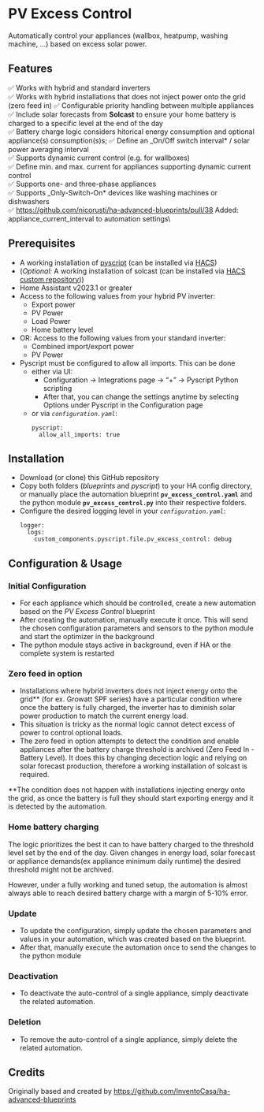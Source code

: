 # PV Excess Control

Automatically control your appliances (wallbox, heatpump, washing machine, ...) based on excess solar power.

## Features

:white_check_mark: Works with hybrid and standard inverters\
:white_check_mark: Works with hybrid installations that does not inject power onto the grid (zero feed in)
:white_check_mark: Configurable priority handling between multiple appliances\
:white_check_mark: Include solar forecasts from **Solcast** to ensure your home battery is charged to a specific level at the end of the day\
:white_check_mark: Battery charge logic considers hitorical energy consumption and optional appliance(s) consumption(s)s;
:white_check_mark: Define an \_On/Off switch interval\* / solar power averaging interval\
:white_check_mark: Supports dynamic current control (e.g. for wallboxes)\
:white_check_mark: Define min. and max. current for appliances supporting dynamic current control\
:white_check_mark: Supports one- and three-phase appliances\
:white_check_mark: Supports \_Only-Switch-On\* devices like washing machines or dishwashers\
:white_check_mark: https://github.com/nicorusti/ha-advanced-blueprints/pull/38 Added: appliance_current_interval to automation settings\

## Prerequisites

- A working installation of [pyscript](https://github.com/custom-components/pyscript) (can be installed via [HACS](https://hacs.xyz/))
- (_Optional:_ A working installation of solcast (can be installed via [HACS custom repository](https://github.com/BJReplay/ha-solcast-solar)))
- Home Assistant v2023.1 or greater
- Access to the following values from your hybrid PV inverter:
  - Export power
  - PV Power
  - Load Power
  - Home battery level
- OR: Access to the following values from your standard inverter:
  - Combined import/export power
  - PV Power
- Pyscript must be configured to allow all imports. This can be done
  - either via UI:
    - Configuration -> Integrations page -> “+” -> Pyscript Python scripting
    - After that, you can change the settings anytime by selecting Options under Pyscript in the Configuration page
  - or via _`configuration.yaml`_:
    ```
    pyscript:
      allow_all_imports: true
    ```

## Installation

- Download (or clone) this GitHub repository
- Copy both folders (_blueprints_ and _pyscript_) to your HA config directory, or manually place the automation blueprint **`pv_excess_control.yaml`** and the python module **`pv_excess_control.py`** into their respective folders.
- Configure the desired logging level in your _`configuration.yaml`_:
  ```
  logger:
    logs:
      custom_components.pyscript.file.pv_excess_control: debug
  ```

## Configuration & Usage

### Initial Configuration

- For each appliance which should be controlled, create a new automation based on the _PV Excess Control_ blueprint
- After creating the automation, manually execute it once. This will send the chosen configuration parameters and sensors to the python module and start the optimizer in the background
- The python module stays active in background, even if HA or the complete system is restarted

### Zero feed in option

- Installations where hybrid inverters does not inject energy onto the grid\*\* (for ex. Growatt SPF series) have a particular condition where once the battery is fully charged, the inverter has to diminish solar power production to match the current energy load.
- This situation is tricky as the normal logic cannot detect excess of power to control optional loads.
- The zero feed in option attempts to detect the condition and enable appliances after the battery charge threshold is archived (Zero Feed In - Battery Level). It does this by changing decection logic and relying on solar forecast production, therefore a working installation of solcast is required.

\*\*The condition does not happen with installations injecting energy onto the grid, as once the battery is full they should start exporting energy and it is detected by the automation.

### Home battery charging

The logic prioritizes the best it can to have battery charged to the threshold level set by the end of the day.
Given changes in energy load, solar forecast or appliance demands(ex appliance minimum daily runtime) the desired threshold might not be archived.

However, under a fully working and tuned setup, the automation is almost always able to reach desired battery charge with a margin of 5-10% error.

### Update

- To update the configuration, simply update the chosen parameters and values in your automation, which was created based on the blueprint.
- After that, manually execute the automation once to send the changes to the python module

### Deactivation

- To deactivate the auto-control of a single appliance, simply deactivate the related automation.

### Deletion

- To remove the auto-control of a single appliance, simply delete the related automation.

## Credits

Originally based and created by https://github.com/InventoCasa/ha-advanced-blueprints

